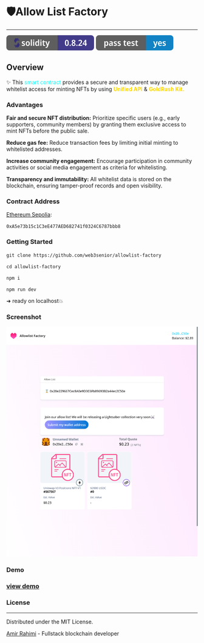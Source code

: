 # 🛡️Allow List Factory
---
![Solidity Badge](src/assets/badge-solidity.svg "Solidity")
![Test Badge](src/assets/badge-test.svg "Test")

## Overview
✨ This <span style="color:cyan">smart contract</span> provides a secure and transparent way to manage whitelist access for minting NFTs by using **<span style="color:gold">Unified API</span>** & **<span style="color:gold">GoldRush Kit.</span>**

### Advantages

**Fair and secure NFT distribution:** Prioritize specific users (e.g., early supporters, community members) by granting them exclusive access to mint NFTs before the public sale.

**Reduce gas fee:** Reduce transaction fees by limiting initial minting to whitelisted addresses.

**Increase community engagement:** Encourage participation in community activities or social media engagement as criteria for whitelisting.

**Transparency and immutability:** All whitelist data is stored on the blockchain, ensuring tamper-proof records and open visibility.

### Contract Address 
[Ethereum Sepolia](https://sepolia.etherscan.io/address/0xA5e73b15c1C3eE477AED682741f0324C6787bbb8):
```
0xA5e73b15c1C3eE477AED682741f0324C6787bbb8
```

### Getting Started
```
git clone https://github.com/web3senior/allowlist-factory
```
```
cd allowlist-factory
```
```
npm i
```
```
npm run dev
```

➜ ready on localhost💥

### Screenshot
![alt text](src/assets/localhost_5173_home.png)

### Demo
### [view demo]()



### License
---
Distributed under the MIT License.

[Amir Rahimi](https://universallink.me/u/atenyun) - Fullstack blockchain developer